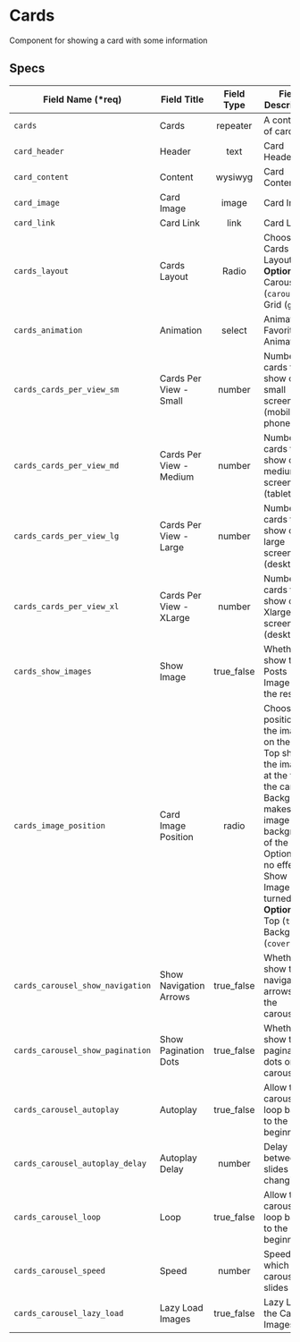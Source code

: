 # Cards
Component for showing a card with some information

## Specs

Field Name (*req) | Field Title  | Field Type | Field Description | Conditional
--- | --- | :---: | --- | ---
`cards` | Cards | repeater | A container of cards.
`card_header` | Header | text | Card Header
`card_content` | Content | wysiwyg |  Card Content
`card_image` | Card Image | image |  Card Image
`card_link` | Card Link | link |  Card Link
`cards_layout` | Cards Layout | Radio | Choose the Cards Layout **Options**: Carousel (`carousel`), Grid (`grid`)
`cards_animation` | Animation | select | Animate.css Favorite Animations
`cards_cards_per_view_sm` | Cards Per View - Small | number | Number of cards to show on small screens (mobile phones) | `cards_layout = cards`
`cards_cards_per_view_md` | Cards Per View - Medium | number | Number of cards to show on medium screens (tablet) | `cards_layout = cards`
`cards_cards_per_view_lg` | Cards Per View - Large | number | Number of cards to show on large screens (desktop) | `cards_layout = cards`
`cards_cards_per_view_xl` | Cards Per View - XLarge | number | Number of cards to show on Xlarge screens (desktop xl) | `cards_layout = cards`
`cards_show_images` | Show Image | true_false | Whether to show the Posts Image in the results. |
`cards_image_position` | Card Image Position | radio | Choose the position of the image on the card. Top shows the image at the top of the card. Background makes the image a background of the card. Option has no effect if Show Image is turned off. **Options**: Top (`top`), Background (`cover`) | `cards_show_images = true`
`cards_carousel_show_navigation` | Show Navigation Arrows | true_false | Whether to show the navigation arrows on the carousel |
`cards_carousel_show_pagination` | Show Pagination Dots | true_false | Whether to show the pagination dots on the carousel |
`cards_carousel_autoplay` | Autoplay | true_false | Allow the carousel to loop back to the beginning. |
`cards_carousel_autoplay_delay` | Autoplay Delay | number | Delay (ms) between slides auto changing. | `cards_carousel_autoplay = true`
`cards_carousel_loop` | Loop | true_false | Allow the carousel to loop back to the beginning. |
`cards_carousel_speed` | Speed | number | Speed at which the carousel slides |
`cards_carousel_lazy_load` | Lazy Load Images | true_false | Lazy Load the Card Images |